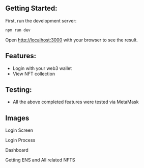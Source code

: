 ## Getting Started:

First, run the development server:

```bash
npm run dev
```

Open [http://localhost:3000](http://localhost:3000) with your browser to see the result.

## Features:

- Login with your web3 wallet
- View NFT collection

## Testing:
- All the above completed features were tested via MetaMask

## Images

Login Screen

Login Process

Dashboard

Getting ENS and All related NFTS
